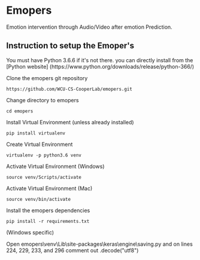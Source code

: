 # Emopers
<p>Emotion intervention through Audio/Video after emotion Prediction.</p>

## Instruction to setup the Emoper's

<p>You must have Python 3.6.6 if it's not there.
you can directly install from the [Python website] (https://www.python.org/downloads/release/python-366/)</p>

Clone the emopers git repository

```
https://github.com/WCU-CS-CooperLab/emopers.git
```

Change directory to emopers

```
cd emopers
```

Install Virtual Environment (unless already installed)

```
pip install virtualenv       
```

Create Virtual Environment

```
virtualenv -p python3.6 venv
```

Activate  Virtual Environment (Windows)

```
source venv/Scripts/activate
```


Activate  Virtual Environment (Mac)

```
source venv/bin/activate
````
Install the emopers dependencies

```
pip install -r requirements.txt
```
(Windows specific)

Open emopers\venv\Lib\site-packages\keras\engine\saving.py and on lines 224, 229, 233, and 296 comment out .decode("utf8") 
